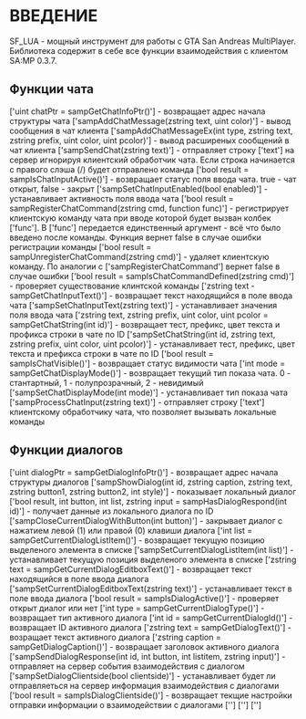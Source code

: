 # ВВЕДЕНИЕ
SF_LUA - мощный инструмент для работы с GTA San Andreas MultiPlayer. Библиотека содержит в себе все функции взаимодействия с клиентом SA:MP 0.3.7.

## Функции чата
['uint chatPtr = sampGetChatInfoPtr()'] - возвращает адрес начала структуры чата
['sampAddChatMessage(zstring text, uint color)'] - вывод сообщения в чат клиента
['sampAddChatMessageEx(int type, zstring text, zstring prefix, uint color, uint pcolor)'] - вывод расширеных сообщений в чат клиента
['sampSendChat(zstring text)'] - отправляет строку ['text'] на сервер игнорируя клиентский обработчик чата. Если строка начинается с правого слэша (/) будет отправлено команда
['bool result = sampIsChatInputActive()'] - возвращает статус поля ввода чата. true - чат открыт, false - закрыт
['sampSetChatInputEnabled(bool enabled)'] - устанавливает активность поля ввода чата
['bool result = sampRegisterChatCommand(zstring cmd, function func)'] - регистрирует клиентскую команду чата при вводе которой будет вызван колбек ['func']. В ['func'] передается единственный аргумент - всё что было введено после команды. Функция вернет false в случае ошибки регистрации команды
['bool result = sampUnregisterChatCommand(zstring cmd)'] - удаляет клиентскую команду. По аналогии с ['sampRegisterChatCommand'] вернет false в случае ошибки
['bool result = sampIsChatCommandDefined(zstring cmd)'] - проверяет существование клинтской команды
['zstring text - sampGetChatInputText()'] - возвращает текст находящийся в поле ввода чата
['sampSetChatInputText(zstring text)'] - устанавливает значения поля ввода чата
['zstring text, zstring prefix, uint color, uint pcolor = sampGetChatString(int id)'] - возвращает тест, префикс, цвет текста и профикса строки в чате по ID
['sampSetChatString(int id, zstring text, zstring prefix, uint color, uint pcolor)'] - устанавливает тест, префикс, цвет текста и префикса строки в чате по ID
['bool result = sampIsChatVisible()'] - возвращает статус видимости чата
['int mode = sampGetChatDisplayMode()'] - возвращает текущий тип показа чата. 0 - стантартный, 1 - полупрозрачный, 2 - невидимый
['sampSetChatDisplayMode(int mode)'] - устанавливает тип показа чата
['sampProcessChatInput(zstring text)'] - отправляет строку ['text'] клиентскому обработчику чата, что позволяет вызывать локальные команды

## Функции диалогов
['uint dialogPtr = sampGetDialogInfoPtr()'] - возвращает адрес начала структуры диалогов
['sampShowDialog(int id, zstring caption, zstring text, zstring button1, zstring button2, int style)'] - показывает локальный диалог
['bool result, int button, int list, zstring input = sampHasDialogRespond(int id)'] - получает данные из локального диалога по ID
['sampCloseCurrentDialogWithButton(int button)'] - закрывает диалог с нажатием левой (1) или правой (0) клавиши диалога
['int list = sampGetCurrentDialogListItem()'] - возвращает текущую позицию выделеного элемента в списке
['sampSetCurrentDialogListItem(int list)'] - устанавливает текущую позиция выделеного элемента в списке
['zstring text = sampGetCurrentDialogEditboxText()'] - возвращает текст находящийся в поле ввода диалога
['sampSetCurrentDialogEditboxText(zstring text)'] - устанавливает текст в поле ввода диалога
['bool result = sampIsDialogActive()'] - проверяет открыт диалог или нет
['int type = sampGetCurrentDialogType()'] - возвращает тип активного диалога
['int id = sampGetCurrentDialogId()'] - возвращает ID активного диалога
['zstring text = sampGetDialogText()'] - возращает текст активного диалога
['zstring caption = sampGetDialogCaption()'] - возвращает заголовок активного диалога
['sampSendDialogResponse(int id, int button, int listitem, zstring input)'] - отправляет на сервер события взаимодействия с диалогом
['sampSetDialogClientside(bool clientside)'] - устанавливает будет ли отправляеться на сервер информация взаимодействия с диалогами
['bool result = sampIsDialogClientside()'] - возвращает текщие настройки отправки информации о взаимодействии с диалогами
['']
['']
['']